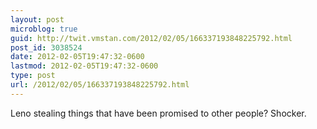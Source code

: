 ```yaml
---
layout: post
microblog: true
guid: http://twit.vmstan.com/2012/02/05/166337193848225792.html
post_id: 3038524
date: 2012-02-05T19:47:32-0600
lastmod: 2012-02-05T19:47:32-0600
type: post
url: /2012/02/05/166337193848225792.html
---
```

Leno stealing things that have been promised to other people? Shocker.
